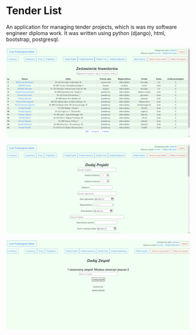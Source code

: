 # Tender List

An application for managing tender projects, which is was my software engineer diploma work. It was written using python (django), html, bootstrap, postgresql.

![investors view](screen1.png)

![add project view](screen2.png)

![add division view](screen3.png)
